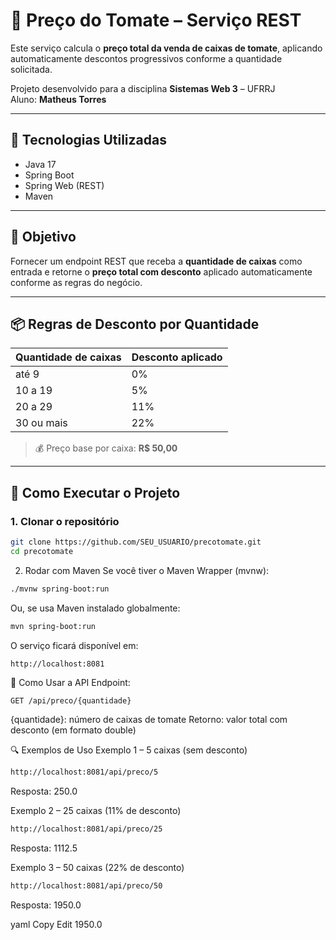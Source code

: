 # 🍅 Preço do Tomate – Serviço REST

Este serviço calcula o **preço total da venda de caixas de tomate**, aplicando automaticamente descontos progressivos conforme a quantidade solicitada.

Projeto desenvolvido para a disciplina **Sistemas Web 3** – UFRRJ  
Aluno: **Matheus Torres**

---

## 🧰 Tecnologias Utilizadas

- Java 17
- Spring Boot
- Spring Web (REST)
- Maven

---

## 🎯 Objetivo

Fornecer um endpoint REST que receba a **quantidade de caixas** como entrada e retorne o **preço total com desconto** aplicado automaticamente conforme as regras do negócio.

---

## 📦 Regras de Desconto por Quantidade

| Quantidade de caixas | Desconto aplicado |
|----------------------|-------------------|
| até 9                | 0%                |
| 10 a 19              | 5%                |
| 20 a 29              | 11%               |
| 30 ou mais           | 22%               |

> 💰 Preço base por caixa: **R$ 50,00**

---

## 🚀 Como Executar o Projeto

### 1. Clonar o repositório

```bash
git clone https://github.com/SEU_USUARIO/precotomate.git
cd precotomate

```

2. Rodar com Maven
Se você tiver o Maven Wrapper (mvnw):
```bash
./mvnw spring-boot:run
```
Ou, se usa Maven instalado globalmente:
```bash
mvn spring-boot:run
```

O serviço ficará disponível em:

```arduino
http://localhost:8081
```

📲 Como Usar a API
Endpoint:
```bash
GET /api/preco/{quantidade}
```
{quantidade}: número de caixas de tomate
Retorno: valor total com desconto (em formato double)

🔍 Exemplos de Uso
Exemplo 1 – 5 caixas (sem desconto)
```bash
http://localhost:8081/api/preco/5
```
Resposta:
250.0


Exemplo 2 – 25 caixas (11% de desconto)
```bash
http://localhost:8081/api/preco/25
```
Resposta:
1112.5

Exemplo 3 – 50 caixas (22% de desconto)
```bash
http://localhost:8081/api/preco/50
```
Resposta:
1950.0

yaml
Copy
Edit
1950.0

